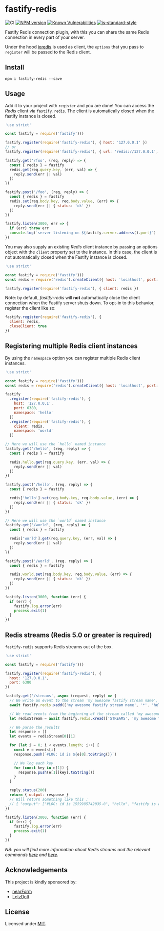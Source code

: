 # fastify-redis

![CI](https://github.com/fastify/fastify-redis/workflows/CI/badge.svg)
[![NPM version](https://img.shields.io/npm/v/fastify-redis.svg?style=flat)](https://www.npmjs.com/package/fastify-redis)
[![Known Vulnerabilities](https://snyk.io/test/github/fastify/fastify-redis/badge.svg)](https://snyk.io/test/github/fastify/fastify-redis)
[![js-standard-style](https://img.shields.io/badge/code%20style-standard-brightgreen.svg?style=flat)](https://standardjs.com/)

Fastify Redis connection plugin, with this you can share the same Redis connection in every part of your server.

Under the hood [ioredis](https://github.com/luin/ioredis) is used as client, the ``options`` that you pass to `register` will be passed to the Redis client.

## Install
```
npm i fastify-redis --save
```
## Usage
Add it to your project with `register` and you are done!
You can access the *Redis* client via `fastify.redis`. The client is
automatically closed when the fastify instance is closed.

```js
'use strict'

const fastify = require('fastify')()

fastify.register(require('fastify-redis'), { host: '127.0.0.1' })
// or
fastify.register(require('fastify-redis'), { url: 'redis://127.0.0.1', /* other redis options */ })

fastify.get('/foo', (req, reply) => {
  const { redis } = fastify
  redis.get(req.query.key, (err, val) => {
    reply.send(err || val)
  })
})

fastify.post('/foo', (req, reply) => {
  const { redis } = fastify
  redis.set(req.body.key, req.body.value, (err) => {
    reply.send(err || { status: 'ok' })
  })
})

fastify.listen(3000, err => {
  if (err) throw err
  console.log(`server listening on ${fastify.server.address().port}`)
})
```

You may also supply an existing *Redis* client instance by passing an options
object with the `client` property set to the instance. In this case,
the client is not automatically closed when the Fastify instance is
closed.

```js
'use strict'

const fastify = require('fastify')()
const redis = require('redis').createClient({ host: 'localhost', port: 6379 })

fastify.register(require('fastify-redis'), { client: redis })
```

Note: by default, *fastify-redis* will **not** automatically close the client
connection when the Fastify server shuts down. To opt-in to this behavior,
register the client like so:

```js
fastify.register(require('fastify-redis'), {
  client: redis,
  closeClient: true
})
```

## Registering multiple Redis client instances

By using the `namespace` option you can register multiple Redis client instances.

```js
'use strict'

const fastify = require('fastify')()
const redis = require('redis').createClient({ host: 'localhost', port: 6379 })

fastify
  .register(require('fastify-redis'), {
    host: '127.0.0.1',
    port: 6380,
    namespace: 'hello'
  })
  .register(require('fastify-redis'), {
    client: redis,
    namespace: 'world'
  })

// Here we will use the `hello` named instance
fastify.get('/hello', (req, reply) => {
  const { redis } = fastify

  redis.hello.get(req.query.key, (err, val) => {
    reply.send(err || val)
  })
})

fastify.post('/hello', (req, reply) => {
  const { redis } = fastify

  redis['hello'].set(req.body.key, req.body.value, (err) => {
    reply.send(err || { status: 'ok' })
  })
})

// Here we will use the `world` named instance
fastify.get('/world', (req, reply) => {
  const { redis } = fastify

  redis['world'].get(req.query.key, (err, val) => {
    reply.send(err || val)
  })
})

fastify.post('/world', (req, reply) => {
  const { redis } = fastify

  redis.world.set(req.body.key, req.body.value, (err) => {
    reply.send(err || { status: 'ok' })
  })
})

fastify.listen(3000, function (err) {
  if (err) {
    fastify.log.error(err)
    process.exit(1)
  }
})

```

## Redis streams (Redis 5.0 or greater is required)

`fastify-redis` supports Redis streams out of the box.

```js
'use strict'

const fastify = require('fastify')()

fastify.register(require('fastify-redis'), {
  host: '127.0.0.1',
  port: 6380
})

fastify.get('/streams', async (request, reply) => {
  // We write an event to the stream 'my awesome fastify stream name', setting 'key' to 'value'
  await fastify.redis.xadd(['my awesome fastify stream name', '*', 'hello', 'fastify is awesome'])

  // We read events from the beginning of the stream called 'my awesome fastify stream name'
  let redisStream = await fastify.redis.xread(['STREAMS', 'my awesome fastify stream name', 0])

  // We parse the results
  let response = []
  let events = redisStream[0][1]

  for (let i = 0; i < events.length; i++) {
    const e = events[i]
    response.push(`#LOG: id is ${e[0].toString()}`)

    // We log each key
    for (const key in e[1]) {
      response.push(e[1][key].toString())
    }
  }

  reply.status(200)
  return { output: response }
  // Will return something like this :
  // { "output": ["#LOG: id is 1559985742035-0", "hello", "fastify is awesome"] }
})

fastify.listen(3000, function (err) {
  if (err) {
    fastify.log.error(err)
    process.exit(1)
  }
})
```
*NB: you will find more information about Redis streams and the relevant commands [here](https://redis.io/topics/streams-intro) and [here](https://redis.io/commands#stream).*

## Acknowledgements

This project is kindly sponsored by:
- [nearForm](http://nearform.com)
- [LetzDoIt](http://www.letzdoitapp.com/)

## License

Licensed under [MIT](./LICENSE).
